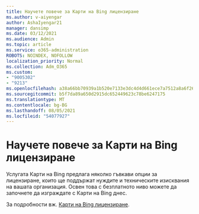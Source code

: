 ```yaml
---
title: Научете повече за Карти на Bing лицензиране
ms.author: v-aiyengar
author: AshaIyengar21
manager: dansimp
ms.date: 03/12/2021
ms.audience: Admin
ms.topic: article
ms.service: o365-administration
ROBOTS: NOINDEX, NOFOLLOW
localization_priority: Normal
ms.collection: Adm_O365
ms.custom:
- "9005302"
- "9213"
ms.openlocfilehash: a38a66bb70939a1b520e7133e3dc4d4d661ece7a7512a8a6f263bcc365c71165
ms.sourcegitcommit: b5f7da89a650d2915dc652449623c78be6247175
ms.translationtype: MT
ms.contentlocale: bg-BG
ms.lasthandoff: 08/05/2021
ms.locfileid: "54077927"
---
```

# <a name="learn-about-bing-maps-licensing"></a>Научете повече за Карти на Bing лицензиране

Услугата Карти на Bing предлага няколко гъвкави опции за лицензиране, които ще поддържат нуждите и техническите изисквания на вашата организация. Освен това с безплатното ниво можете да започнете да изграждате с Карти на Bing днес.

За подробности вж. [Карти на Bing лицензиране](https://go.microsoft.com/fwlink/?linkid=2150203).
